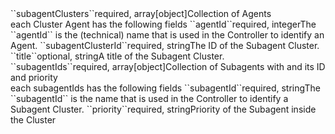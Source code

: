 <tr><td>``subagentClusters``</td><td>required, array[object]</td><td>Collection of Agents
    <br/>each Cluster Agent has the following fields</td><td></td><td></td></tr>
<tr><td style="padding-left:20px;">``agentId``</td><td>required, integer</td><td>The ``agentId`` is the (technical) name that is used in the Controller to identify an Agent.</td><td></td><td></td></tr>
<tr><td style="padding-left:20px;">``subagentClusterId``</td><td>required, string</td><td>The ID of the Subagent Cluster.</td><td></td><td></td></tr>
<tr><td style="padding-left:20px;">``title``</td><td>optional, string</td><td>A title of the Subagent Cluster.</td><td></td><td></td></tr>
<!-- tr><td style="padding-left:20px;">``ordering``</td><td>optional, integer</td><td></td><td></td><td></td></tr -->
<tr><td style="padding-left:20px;">``subagentIds``</td><td>required, array[object]</td><td>Collection of Subagents with and its ID and priority
    <br/>each subagentIds has the following fields</td><td></td><td></td></tr>
<tr><td style="padding-left:40px;">``subagentId``</td><td>required, string</td><td>The ``subagentId`` is the name that is used in the Controller to identify a Subagent Cluster.</td><td></td><td></td></tr>
<tr><td style="padding-left:40px;">``priority``</td><td>required, string</td><td>Priority of the Subagent inside the Cluster</td><td></td><td></td></tr>